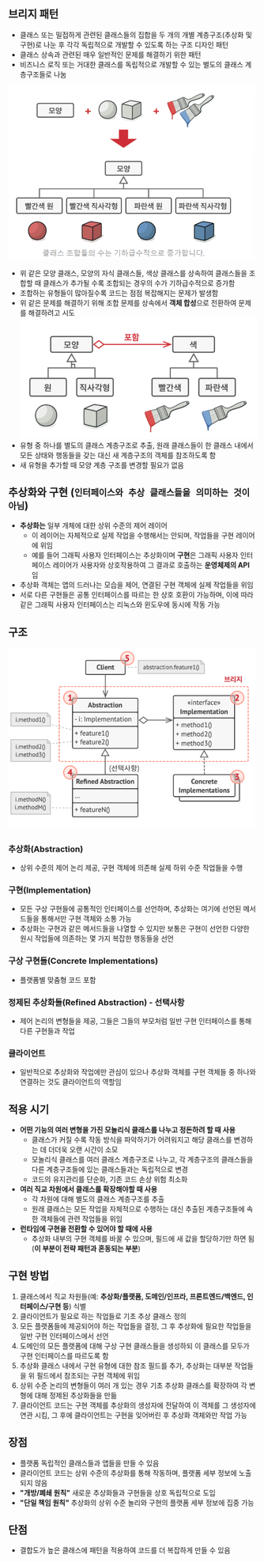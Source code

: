 ## 브리지 패턴
- 클래스 또는 밀접하게 관련된 클래스들의 집합을 두 개의 개별 계층구조(추상화 및 구현)로 나눈 후 각각 독립적으로 개발할 수 있도록 하는 구조 디자인 패턴
- 클래스 상속과 관련된 매우 일반적인 문제를 해결하기 위한 패턴
- 비즈니스 로직 또는 거대한 클래스를 독립적으로 개발할 수 있는 별도의 클래스 계층구조들로 나눔

![img.png](img.png)
  - 위 같은 모양 클래스, 모양의 자식 클래스들, 색상 클래스를 상속하여 클래스들을 조합할 때 클래스가 추가될 수록 조합되는 경우의 수가 기하급수적으로 증가함
  - 조합하는 유형들이 많아질수록 코드는 점점 복잡해지는 문제가 발생함
  - 위 같은 문제를 해결하기 위해 조합 문제를 상속에서 **객체 합성**으로 전환하여 문제를 해결하려고 시도
![img_1.png](img_1.png)
- 유형 중 하나를 별도의 클래스 계층구조로 추출, 원래 클래스들이 한 클래스 내에서 모든 상태와 행동들을 갖는 대신 새 계층구조의 객체를 참조하도록 함
- 새 유형을 추가할 때 모양 계층 구조를 변경할 필요가 없음

## 추상화와 구현 (`인터페이스와 추상 클래스들을 의미하는 것이 아님`)
- **추상화는** 일부 개체에 대한 상위 수준의 제어 레이어
  - 이 레이어는 자체적으로 실제 작업을 수행해서는 안되며, 작업들을 구현 레이어에 위임
  - 예를 들어 그래픽 사용자 인터페이스는 추상화이며 **구현**은 그래픽 사용자 인터페이스 레이어가 사용자와 상호작용하여 그 결과로 호출하는 **운영체제의 API** 임
- 추상화 객체는 앱의 드러나는 모습을 제어, 연결된 구현 객체에 실제 작업들을 위임
- 서로 다른 구현들은 공통 인터페이스를 따르는 한 상호 호환이 가능하며, 이에 따라 같은 그래픽 사용자 인터페이스는 리눅스와 윈도우에 동시에 작동 가능

## 구조
![img_2.png](img_2.png)

### 추상화(Abstraction)
- 상위 수준의 제어 논리 제공, 구현 객체에 의존해 실제 하위 수준 작업들을 수행
### 구현(Implementation)
- 모든 구상 구현들에 공통적인 인터페이스를 선언하며, 추상화는 여기에 선언된 메서드들을 통해서만 구현 객체와 소통 가능
- 추상화는 구현과 같은 메서드들을 나열할 수 있지만 보통은 구현이 선언한 다양한 원시 작업들에 의존하는 몇 가지 복잡한 행동들을 선언
### 구상 구현들(Concrete Implementations)
- 플랫폼별 맞춤형 코드 포함
### 정제된 추상화들(Refined Abstraction) - 선택사항
- 제어 논리의 변형들을 제공, 그들은 그들의 부모처럼 일반 구현 인터페이스를 통해 다른 구현들과 작업
### 클라이언트
- 일반적으로 추상화와 작업에만 관심이 있으나 추상화 객체를 구현 객체들 중 하나와 연결하는 것도 클라이언트의 역할임

## 적용 시기
- **어떤 기능의 여러 변형을 가진 모놀리식 클래스를 나누고 정돈하려 할 때 사용**
  - 클래스가 커질 수록 작동 방식을 파악하기가 어려워지고 해당 클래스를 변경하는 데 더더욱 오랜 시간이 소모 
  - 모놀리식 클래스를 여러 클래스 계층구조로 나누고, 각 계층구조의 클래스들을 다른 계층구조들에 있는 클래스들과는 독립적으로 변경
  - 코드의 유지관리를 단순화, 기존 코드 손상 위험 최소화
- **여러 직교 차원에서 클래스를 확장해야할 때 사용**
  - 각 차원에 대해 별도의 클래스 계층구조를 추출
  - 원래 클래스는 모든 작업을 자체적으로 수행하는 대신 추출된 계층구조들에 속한 객체들에 관련 작업들을 위임
- **런타임에 구현을 전환할 수 있어야 할 때에 사용**
  - 추상화 내부의 구현 객체를 바꿀 수 있으며, 필드에 새 값을 할당하기만 하면 됨 (**이 부분이 전략 패턴과 혼동되는 부분**)

## 구현 방법
1. 클래스에서 직교 차원들(예: **추상화/플랫폼, 도메인/인프라, 프론트엔드/백엔드, 인터페이스/구현 등**) 식별
2. 클라이언트가 필요로 하는 작업들로 기초 추상 클래스 정의
3. 모든 플랫폼들에 제공되어야 하는 작업들을 결정, 그 후 추상화에 필요한 작업들을 일반 구현 인터페이스에서 선언
4. 도메인의 모든 플랫폼에 대해 구상 구현 클래스들을 생성하되 이 클래스를 모두가 구현 인터페이스를 따르도록 함
5. 추상화 클래스 내에서 구현 유형에 대한 참조 필드를 추가, 추상화는 대부분 작업들을 위 필드에서 참조되는 구현 객체에 위임
6. 상위 수준 논리의 변형들이 여러 개 있는 경우 기초 추상화 클래스를 확장하여 각 변형에 대해 정제된 추상화들을 만듦
7. 클라이언트 코드는 구현 객체를 추상화의 생성자에 전달하여 이 객체를 그 생성자에 연관 시킴, 그 후에 클라이언트는 구현을 잊어버린 후 추상화 객체와만 작업 가능

## 장점
- 플랫폼 독립적인 클래스들과 앱들을 만들 수 있음
- 클라이언트 코드는 상위 수준의 추상화를 통해 작동하며, 플랫폼 세부 정보에 노출되지 않음
- **"개방/폐쇄 원칙"** 새로운 추상화들과 구현들을 상호 독립적으로 도입
- **"단일 책임 원칙"** 추상화의 상위 수준 놀리와 구현의 플랫폼 세부 정보에 집중 가능

## 단점
- 결합도가 높은 클래스에 패턴을 적용하여 코드를 더 복잡하게 만들 수 있음


